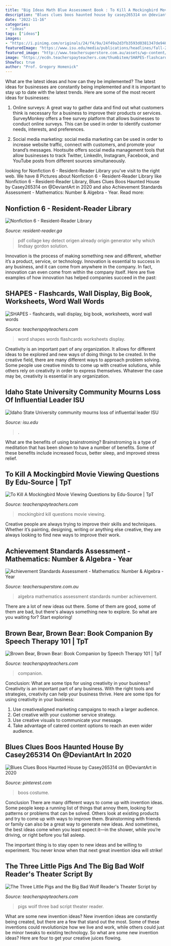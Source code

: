 ```yaml
---
title: "Big Ideas Math Blue Assessment Book : To Kill A Mockingbird Movie Viewing Questions By Edu-source"
description: "Blues clues boos haunted house by casey265314 on @deviantart in 2020"
date: "2022-11-16"
categories:
- "ideas"
tags: ["ideas"]
images:
- "https://i.pinimg.com/originals/24/f4/9a/24f49a2d3fb3593d0381347de940301d.jpg"
featuredImage: "https://www.isu.edu/media/publications/headlines/fall-2019/CWHOGLodore33.JPG"
featured_image: "http://www.teachersuperstore.com.au/assets/wp-content/uploads/2012/10/Achieve-Standards-Assessment-Mathematics-Number-and-Algebra-Year-4_sample-page2.png"
image: "https://ecdn.teacherspayteachers.com/thumbitem/SHAPES-flashcards-wall-display-big-book-worksheets-word-wall-words-1458000079/original-362200-4.jpg"
ShowToc: true
author: "Prof. Gregory Homenick"
---
```



What are the latest ideas and how can they be implemented?
The latest ideas for businesses are constantly being implemented and it is important to stay up to date with the latest trends. Here are some of the most recent ideas for businesses:
1. Online surveys: A great way to gather data and find out what customers think is necessary for a business to improve their products or services. SurveyMonkey offers a free survey platform that allows businesses to conduct online surveys. This can be used in order to identify customer needs, interests, and preferences.

2. Social media marketing: social media marketing can be used in order to increase website traffic, connect with customers, and promote your brand’s messages. Hootsuite offers social media management tools that allow businesses to track Twitter, LinkedIn, Instagram, Facebook, and YouTube posts from different sources simultaneously.

	

		
looking for Nonfiction 6 - Resident-Reader Library you've visit to the right web. We have 8 Pictures about Nonfiction 6 - Resident-Reader Library like Nonfiction 6 - Resident-Reader Library, Blues Clues Boos Haunted House by Casey265314 on @DeviantArt in 2020 and also Achievement Standards Assessment - Mathematics: Number &amp; Algebra - Year. Read more:
		
    
## Nonfiction 6 - Resident-Reader Library

<img loading=lazy src="https://images-na.ssl-images-amazon.com/images/I/51AlOnB5M0L._SX326_BO1,204,203,200_.jpg" onerror="this.onerror=null;this.src='https://tse1.mm.bing.net/th?id=OIP.xT67t1TWZG3M2exoQ845wAAAAA&amp;pid=15.1';" alt="Nonfiction 6 - Resident-Reader Library">

_Source: resident-reader.ga_

>pdf collage key detect origen already origin generator why which lindsay gordon solution. 

	

Innovation is the process of making something new and different, whether it’s a product, service, or technology. Innovation is essential to success in any business, and it can come from anywhere in the company. In fact, innovation can even come from within the company itself. Here are five examples of how innovation has helped companies succeed in the past:

    
## SHAPES - Flashcards, Wall Display, Big Book, Worksheets, Word Wall Words

<img loading=lazy src="https://ecdn.teacherspayteachers.com/thumbitem/SHAPES-flashcards-wall-display-big-book-worksheets-word-wall-words-1458000079/original-362200-4.jpg" onerror="this.onerror=null;this.src='https://tse4.mm.bing.net/th?id=OIP.iJ3M5qcBcnMTHSI0gpauogAAAA&amp;pid=15.1';" alt="SHAPES - flashcards, wall display, big book, worksheets, word wall words">

_Source: teacherspayteachers.com_

>word shapes words flashcards worksheets display. 

	

Creativity is an important part of any organization. It allows for different ideas to be explored and new ways of doing things to be created. In the creative field, there are many different ways to approach problem solving. Some people use creative minds to come up with creative solutions, while others rely on creativity in order to express themselves. Whatever the case may be, creativity is essential in any organization.

    
## Idaho State University Community Mourns Loss Of Influential Leader ISU

<img loading=lazy src="https://www.isu.edu/media/publications/headlines/fall-2019/CWHOGLodore33.JPG" onerror="this.onerror=null;this.src='https://tse2.mm.bing.net/th?id=OIP.Pe68H5fBgC0BYvoCsr5LYAAAAA&amp;pid=15.1';" alt="Idaho State University community mourns loss of influential leader ISU">

_Source: isu.edu_

>. 

	

What are the benefits of using brainstroming?
Brainstroming is a type of meditation that has been shown to have a number of benefits. Some of these benefits include increased focus, better sleep, and improved stress relief.

    
## To Kill A Mockingbird Movie Viewing Questions By Edu-Source | TpT

<img loading=lazy src="https://ecdn.teacherspayteachers.com/thumbitem/To-Kill-A-Mockingbird-Movie-Viewing-Questions-1500873718/original-19735-1.jpg" onerror="this.onerror=null;this.src='https://tse2.mm.bing.net/th?id=OIP.9ssk9XWGgjH68nizyAjFpgAAAA&amp;pid=15.1';" alt="To Kill A Mockingbird Movie Viewing Questions by Edu-Source | TpT">

_Source: teacherspayteachers.com_

>mockingbird kill questions movie viewing. 

	

Creative people are always trying to improve their skills and techniques. Whether it’s painting, designing, writing or anything else creative, they are always looking to find new ways to improve their work.

    
## Achievement Standards Assessment - Mathematics: Number &amp; Algebra - Year

<img loading=lazy src="http://www.teachersuperstore.com.au/assets/wp-content/uploads/2012/10/Achieve-Standards-Assessment-Mathematics-Number-and-Algebra-Year-4_sample-page2.png" onerror="this.onerror=null;this.src='https://tse3.mm.bing.net/th?id=OIP.g3dQBut-i2pPLu0DkvAhuQHaKc&amp;pid=15.1';" alt="Achievement Standards Assessment - Mathematics: Number &amp; Algebra - Year">

_Source: teachersuperstore.com.au_

>algebra mathematics assessment standards number achievement. 

	

There are a lot of new ideas out there. Some of them are good, some of them are bad, but there's always something new to explore. So what are you waiting for? Start exploring!

    
## Brown Bear, Brown Bear: Book Companion By Speech Therapy 101 | TpT

<img loading=lazy src="https://ecdn.teacherspayteachers.com/thumbitem/Brown-Bear-Brown-Bear-Book-Companion-1401582-1603792471/original-1401582-2.jpg" onerror="this.onerror=null;this.src='https://tse2.mm.bing.net/th?id=OIP.4acZvqM5BzBpsNXFDTWh8AAAAA&amp;pid=15.1';" alt="Brown Bear, Brown Bear: Book Companion by Speech Therapy 101 | TpT">

_Source: teacherspayteachers.com_

>companion. 

	

Conclusion: What are some tips for using creativity in your business?
Creativity is an important part of any business. With the right tools and strategies, creativity can help your business thrive. Here are some tips for using creativity in your business: 
1. Use creativealigned marketing campaigns to reach a larger audience.
2. Get creative with your customer service strategy.
3. Use creative visuals to communicate your message.
4. Take advantage of catered content options to reach an even wider audience.

    
## Blues Clues Boos Haunted House By Casey265314 On @DeviantArt In 2020

<img loading=lazy src="https://i.pinimg.com/originals/24/f4/9a/24f49a2d3fb3593d0381347de940301d.jpg" onerror="this.onerror=null;this.src='https://tse4.mm.bing.net/th?id=OIP.92zHl-lmhcsldhmb41hucAHaFr&amp;pid=15.1';" alt="Blues Clues Boos Haunted House by Casey265314 on @DeviantArt in 2020">

_Source: pinterest.com_

>boos costume. 

	

Conclusion
There are many different ways to come up with invention ideas. Some people keep a running list of things that annoy them, looking for patterns or problems that can be solved. Others look at existing products and try to come up with ways to improve them.
 Brainstorming with friends or family can also be a great way to generate new ideas. And sometimes, the best ideas come when you least expect it—in the shower, while you’re driving, or right before you fall asleep.

The important thing is to stay open to new ideas and be willing to experiment. You never know when that next great invention idea will strike!

    
## The Three Little Pigs And The Big Bad Wolf Reader&#039;s Theater Script By

<img loading=lazy src="https://ecdn.teacherspayteachers.com/thumbitem/The-Three-Little-Pigs-and-the-Big-Bad-Wolf-Reader-s-Theater-Script-2958636-1484234069/original-2958636-1.jpg" onerror="this.onerror=null;this.src='https://tse1.mm.bing.net/th?id=OIP.Y3itSv9Q8IisWWpDJtl4tgAAAA&amp;pid=15.1';" alt="The Three Little Pigs and the Big Bad Wolf Reader&#039;s Theater Script by">

_Source: teacherspayteachers.com_

>pigs wolf three bad script theater reader. 

	

What are some new invention ideas?
New invention ideas are constantly being created, but there are a few that stand out the most. Some of these inventions could revolutionize how we live and work, while others could just be minor tweaks to existing technology. So what are some new invention ideas? Here are four to get your creative juices flowing.

